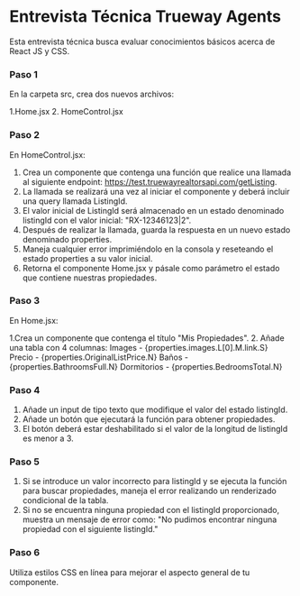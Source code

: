 # Entrevista Técnica Trueway Agents
Esta entrevista técnica busca evaluar conocimientos básicos acerca de React JS y CSS.

### Paso 1
En la carpeta src, crea dos nuevos archivos:

1.Home.jsx
2. HomeControl.jsx

### Paso 2
En HomeControl.jsx:

1. Crea un componente que contenga una función que realice una llamada al siguiente endpoint: https://test.truewayrealtorsapi.com/getListing.
2. La llamada se realizará una vez al iniciar el componente y deberá incluir una query llamada ListingId.
3. El valor inicial de ListingId será almacenado en un estado denominado listingId con el valor inicial: "RX-12346123|2".
4. Después de realizar la llamada, guarda la respuesta en un nuevo estado denominado properties.
5. Maneja cualquier error imprimiéndolo en la consola y reseteando el estado properties a su valor inicial.
6. Retorna el componente Home.jsx y pásale como parámetro el estado que contiene nuestras propiedades.

### Paso 3
En Home.jsx:

1.Crea un componente que contenga el título "Mis Propiedades".
2. Añade una tabla con 4 columnas:
Images - {properties.images.L[0].M.link.S}
Precio - {properties.OriginalListPrice.N}
Baños - {properties.BathroomsFull.N}
Dormitorios - {properties.BedroomsTotal.N}

### Paso 4
1. Añade un input de tipo texto que modifique el valor del estado listingId.
2. Añade un botón que ejecutará la función para obtener propiedades.
3. El botón deberá estar deshabilitado si el valor de la longitud de listingId es menor a 3.

### Paso 5
1. Si se introduce un valor incorrecto para listingId y se ejecuta la función para buscar propiedades, maneja el error realizando un renderizado condicional de la tabla.
2. Si no se encuentra ninguna propiedad con el listingId proporcionado, muestra un mensaje de error como: "No pudimos encontrar ninguna propiedad con el siguiente listingId."
   
### Paso 6
Utiliza estilos CSS en línea para mejorar el aspecto general de tu componente.

